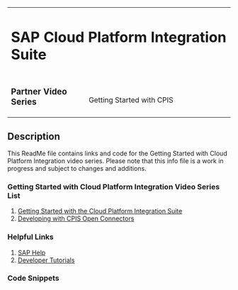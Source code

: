 <table width=100% border=0>
<tr ><td colspan=2><h1>SAP Cloud Platform Integration Suite</h1></td></tr>
<tr><td><h3>Partner Video Series</h3></td><td width=66%></br>&nbsp;Getting Started with CPIS</td>
</table>

## Description

This ReadMe file contains links and code for the Getting Started with Cloud Platform Integration video series. Please note that this info file is a work in progress and subject to changes and additions.

### <a name="cpiv"></a>Getting Started with Cloud Platform Integration Video Series List
1) [Getting Started with the Cloud Platform Integration Suite](exercises/extends4hccloudsdkcf.md)
1) [Developing with CPIS Open Connectors](exercises/openconnectorss4hcloudapis.md)

### <a name="cpil"></a>Helpful Links

1) [SAP Help](https://help.sap.com/viewer/search?q=sap%20cloud%20platform%20integration%20suite)
2) [Developer Tutorials](https://developers.sap.com/tutorial-navigator.html?tag=products:technology-platform/sap-cloud-platform/sap-cloud-platform-integration-for-process-services)

### <a name="cpic"></a>Code Snippets
